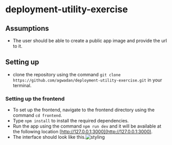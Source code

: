 # deployment-utility-exercise

## Assumptions

* The user should be able to create a public app image and provide the url to it.

## Setting up

* clone the repository using the command ```git clone https://github.com/agwadan/deployment-utility-exercise.git``` in your terminal.

### Setting up the frontend
* To set up the frontend, navigate to the frontend directory using the command ```cd frontend```.
* Type ```npm install``` to install the required dependencies.
* Run the app using the command ```npm run dev``` and it will be available at the following location [http://127.0.0.1:3000](http://127.0.0.1:3000). 
* The interface should look like this.![styling](https://user-images.githubusercontent.com/30318555/126914899-4eebdf29-e15e-4db9-b6f4-29f4a709cbb0.png)

